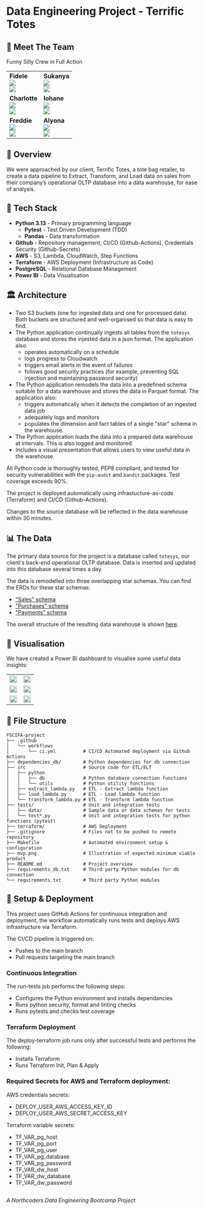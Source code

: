 # Data Engineering Project - Terrific Totes

## 🤝 Meet The Team  
Funny Silly Crew in Full Action

<table>
  <tr>
    <td><strong>Fidele</strong><br>
      <a href="https://github.com/fmunyaneza">
        <img src="https://img.shields.io/badge/GitHub-000?logo=github&logoColor=white" />
      </a><br>
      <a href="https://www.linkedin.com/in/fidele-munyaneza-b87372328/">
        <img src="https://img.shields.io/badge/LinkedIn-blue?logo=linkedin&logoColor=white" />
      </a>
    </td>
    <td><strong>Sukanya</strong><br>
      <a href="https://github.com/sukansasi">
        <img src="https://img.shields.io/badge/GitHub-000?logo=github&logoColor=white" />
      </a><br>
      <a href="https://www.linkedin.com/in/sukanyasasi15011526">
        <img src="https://img.shields.io/badge/LinkedIn-blue?logo=linkedin&logoColor=white" />
      </a>
    </td>
  </tr>
  <tr>
    <td><strong>Charlotte</strong><br>
      <a href="https://github.com/CharlotteC63">
        <img src="https://img.shields.io/badge/GitHub-000?logo=github&logoColor=white" />
      </a><br>
      <a href="https://www.linkedin.com/in/charlotte-campbell-15323a151/">
        <img src="https://img.shields.io/badge/LinkedIn-blue?logo=linkedin&logoColor=white" />
      </a>
    </td>
    <td><strong>Iohane</strong><br>
      <a href="https://github.com/Yoyo-su">
        <img src="https://img.shields.io/badge/GitHub-000?logo=github&logoColor=white" />
      </a><br>
      <a href="https://www.linkedin.com/in/iohane-annan-07b722a0/">
        <img src="https://img.shields.io/badge/LinkedIn-blue?logo=linkedin&logoColor=white" />
      </a>
    </td>
  </tr>
  <tr>
    <td><strong>Freddie</strong><br>
      <a href="https://github.com/FreddieMoller">
        <img src="https://img.shields.io/badge/GitHub-000?logo=github&logoColor=white" />
      </a><br>
      <a href="https://www.linkedin.com/in/frederick-moller-63a348202/">
        <img src="https://img.shields.io/badge/LinkedIn-blue?logo=linkedin&logoColor=white" />
      </a>
    </td>
    <td><strong>Alyona</strong><br>
      <a href="https://github.com/DDataAly">
        <img src="https://img.shields.io/badge/GitHub-000?logo=github&logoColor=white" />
      </a><br>
      <a href="https://www.linkedin.com/in/alyona-d-410554135/">
        <img src="https://img.shields.io/badge/LinkedIn-blue?logo=linkedin&logoColor=white" />
      </a>
    </td>
  </tr>
</table>

## 🔰 Overview
We were approached by our client, Terrific Totes, a tote bag retailer, to create a data pipeline to Extract, Transform, and Load data on sales from their company’s operational OLTP database into a data warehouse, for ease of analysis.


## 🔧 Tech Stack
- **Python 3.13** - Primary programming language
  - **Pytest** - Test Driven Development (TDD)
  - **Pandas** - Data transformation
- **Github** - Repository management, CI/CD (Github-Actions), Credentials Security (Github-Secrets)
- **AWS** - S3, Lambda, CloudWatch, Step Functions
- **Terraform** - AWS Deployment (Infrastructure as Code)
- **PostgreSQL** - Relational Database Management
- **Power BI** - Data Visualisation


## 🏛️ Architecture
- Two S3 buckets (one for ingested data and one for processed data). Both buckets are structured and well-organised so that data is easy to find.
- The Python application continually ingests all tables from the `totesys` database and stores the injested data in a json format. The application also:
  - operates automatically on a schedule
  - logs progress to Cloudwatch
  - triggers email alerts in the event of failures
  - follows good security practices (for example, preventing SQL injection and maintaining password security)
- The Python application remodels the data into a predefined schema suitable for a data warehouse and stores the data in Parquet format. The application also:
  - triggers automatically when it detects the completion of an ingested data job
  - adequately logs and monitors
  - populates the dimension and fact tables of a single "star" schema in the warehouse.
- The Python application loads the data into a prepared data warehouse at intervals. This is also logged and monitored.
- Includes a visual presentation that allows users to view useful data in the warehouse.

All Python code is thoroughly tested, PEP8 compliant, and tested for security vulnerabilities with the `pip-audit` and `bandit` packages. Test coverage exceeds 90%.

The project is deployed automatically using infrastucture-as-code (Terraform) and CI/CD (Github-Actions).

Changes to the source database will be reflected in the data warehouse within 30 minutes.

## 📊 The Data

The primary data source for the project is a database called `totesys`, our client's back-end operational OLTP database. Data is inserted and updated into this database several times a day.


The data is remodelled into three overlapping star schemas. You can find the ERDs for these star schemas:

- ["Sales" schema](https://dbdiagram.io/d/637a423fc9abfc611173f637)
- ["Purchases" schema](https://dbdiagram.io/d/637b3e8bc9abfc61117419ee)
- ["Payments" schema](https://dbdiagram.io/d/637b41a5c9abfc6111741ae8)

The overall structure of the resulting data warehouse is shown [here](https://dbdiagram.io/d/63a19c5399cb1f3b55a27eca).

## 👀 Visualisation

We have created a Power BI dashboard to visualise some useful data insights:

<table>
  <tr>
    <td>
      <img src="https://github.com/user-attachments/assets/e1724265-ad54-47fa-a1e9-e3760c86e32c" width="100%" />
    </td>
    <td>
      <img src="https://github.com/user-attachments/assets/c1d81c2f-dc07-4fcb-aa67-76c640bbb42c" width="100%" />
    </td>
  </tr>
  <tr>
    <td>
      <img src="https://github.com/user-attachments/assets/93d74ae8-80cd-4291-8c1a-fea496fd16c0" width="100%" />
    </td>
    <td>
      <img src="https://github.com/user-attachments/assets/25a69137-8f7b-49b3-ae47-5f9d17ea055b" width="100%" />
    </td>
  </tr>
  <tr>
    <td>
      <img src="https://github.com/user-attachments/assets/945dd70f-93ea-464d-851d-d6cb8331623f" width="100%" />
    </td>
    <td>
      <img src="https://github.com/user-attachments/assets/3981d214-4d0e-472c-8884-2be1f2616406" width="100%" />
    </td>
  </tr>
</table>



## 📁 File Structure

```
FSCIFA-project
├── .github
│   └── workflows
│       └── ci.yml          # CI/CD Automated deployment via Github Actions
├── dependencies_db/        # Python dependencies for db connection
├── src                     # Source code for ETL/ELT
│   ├── python
│   │   ├── db              # Python database connection functions
│   │   └── utils           # Python utility functions
│   ├── extract_lambda.py   # ETL - Extract lambda function
│   ├── load_lambda.py      # ETL - Load lambda function
│   └── transform_lambda.py # ETL - Transform lambda function
├── tests/                  # Unit and integration tests
│   ├── data/               # Sample data or data schemas for tests
│   └── test*.py            # Unit and integration tests for python functions (pytest)
├── terraform/              # AWS Deployment
├── .gitignore              # Files not to be pushed to remote repository
├── Makefile                # Automated environment setup & configuration
├── mvp.png                 # Illustration of expected minimum viable product
├── README.md               # Project overview
├── requirements_db.txt     # Third party Python modules for db connection
└── requirements.txt        # Third party Python modules
```

## 🚀 Setup & Deployment

This project uses GitHub Actions for continuous integration and deployment, the workflow automatically runs tests and deploys AWS infrastructure via Terraform.

The CI/CD pipeline is triggered on:
  - Pushes to the main branch
  - Pull requests targeting the main branch


### Continuous Integration  
The run-tests job performs the following steps:

 - Configures the Python environment and installs dependancies
 - Runs python security, format and linting checks
 - Runs pytests and checks test coverage

### Terraform Deployment
The deploy-terraform job runs only after successful tests and performs the following:

- Installs Terraform
- Runs Terraform Init, Plan & Apply


### Required Secrets for AWS and Terraform deployment:

AWS credentials secrets:
 - DEPLOY_USER_AWS_ACCESS_KEY_ID
 - DEPLOY_USER_AWS_SECRET_ACCESS_KEY

Terraform variable secrets:
  - TF_VAR_pg_host
  - TF_VAR_pg_port
  - TF_VAR_pg_user
  - TF_VAR_pg_database
  - TF_VAR_pg_password
  - TF_VAR_dw_host
  - TF_VAR_dw_database
  - TF_VAR_dw_password



##
*A Northcoders Data Engineering Bootcamp Project*
